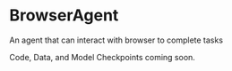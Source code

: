 # BrowserAgent
An agent that can interact with browser to complete tasks

Code, Data, and Model Checkpoints coming soon.
